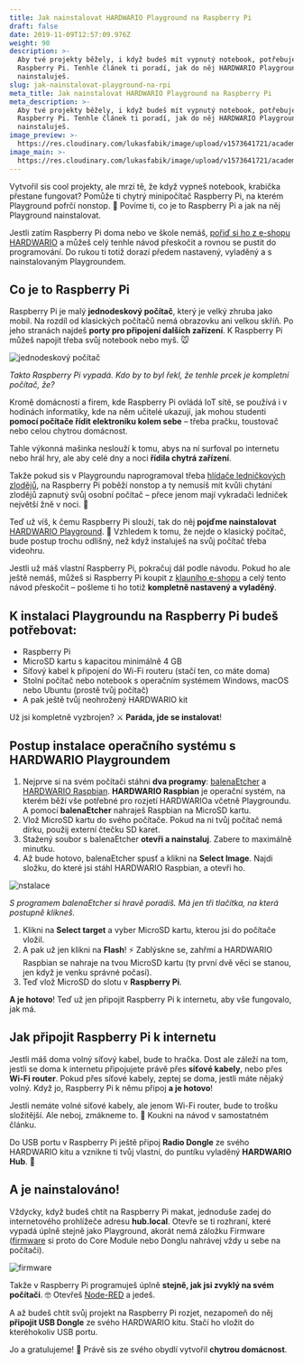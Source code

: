 ```yaml
---
title: Jak nainstalovat HARDWARIO Playground na Raspberry Pi
draft: false
date: 2019-11-09T12:57:09.976Z
weight: 90
description: >-
  Aby tvé projekty běžely, i když budeš mít vypnutý notebook, potřebuješ pomoc
  Raspberry Pi. Tenhle článek ti poradí, jak do něj HARDWARIO Playground
  nainstaluješ.
slug: jak-nainstalovat-playground-na-rpi
meta_title: Jak nainstalovat HARDWARIO Playground na Raspberry Pi
meta_description: >-
  Aby tvé projekty běžely, i když budeš mít vypnutý notebook, potřebuješ pomoc
  Raspberry Pi. Tenhle článek ti poradí, jak do něj HARDWARIO Playground
  nainstaluješ.
image_preview: >-
  https://res.cloudinary.com/lukasfabik/image/upload/v1573641721/academy/jak-nainstalovat-playground-na-raspberry-pi/pouzivani-bigclown-playground.jpg
image_main: >-
  https://res.cloudinary.com/lukasfabik/image/upload/v1573641721/academy/jak-nainstalovat-playground-na-raspberry-pi/pouzivani-bigclown-playground.jpg
---
```


Vytvořil sis cool projekty, ale mrzí tě, že když vypneš notebook, krabička přestane fungovat? Pomůže ti chytrý minipočítač Raspberry Pi, na kterém Playground pofrčí nonstop. 🌃 Povíme ti, co je to Raspberry Pi a jak na něj Playground nainstalovat.

Jestli zatím Raspberry Pi doma nebo ve škole nemáš, [pořiď si ho z e-shopu HARDWARIO](https://obchod.hardwario.cz/raspberry-pi-3-set/) a můžeš celý tenhle návod přeskočit a rovnou se pustit do programování. Do rukou ti totiž dorazí předem nastavený, vyladěný a s nainstalovaným Playgroundem.

## Co je to Raspberry Pi

Raspberry Pi je malý **jednodeskový počítač**, který je velký zhruba jako mobil. Na rozdíl od klasických počítačů nemá obrazovku ani velkou skříň. Po jeho stranách najdeš **porty pro připojení dalších zařízení**. K Raspberry Pi můžeš napojit třeba svůj notebook nebo myš. 🐭

![jednodeskový počítač](https://res.cloudinary.com/lukasfabik/image/upload/v1573304484/academy/jak-nainstalovat-playground-na-raspberry-pi/image1.jpg)

_Takto Raspberry Pi vypadá. Kdo by to byl řekl, že tenhle prcek je kompletní počítač, že?_

Kromě domácností a firem, kde Raspberry Pi ovládá IoT sítě, se používá i v hodinách informatiky, kde na něm učitelé ukazují, jak mohou studenti **pomocí počítače řídit elektroniku kolem sebe** – třeba pračku, toustovač nebo celou chytrou domácnost.

Tahle výkonná mašinka neslouží k tomu, abys na ní surfoval po internetu nebo hrál hry, ale aby celé dny a noci **řídila chytrá zařízení**.

Takže pokud sis v Playgroundu naprogramoval třeba [hlídače ledničkových zlodějů](/cs/projects/chyt-mlsouna/), na Raspberry Pi poběží nonstop a ty nemusíš mít kvůli chytání zlodějů zapnutý svůj osobní počítač – přece jenom mají vykradači ledniček největší žně v noci. 🎂

Teď už víš, k čemu Raspberry Pi slouží, tak do něj **pojďme nainstalovat** [HARDWARIO Playground](/cs/academy/co-je-to-bigclown-playground/). 💪 Vzhledem k tomu, že nejde o klasický počítač, bude postup trochu odlišný, než když instaluješ na svůj počítač třeba videohru.

Jestli už máš vlastní Raspberry Pi, pokračuj dál podle návodu. Pokud ho ale ještě nemáš, můžeš si Raspberry Pi koupit z [klauního e-shopu](https://obchod.hardwario.cz/raspberry-pi-3-set/) a celý tento návod přeskočit – pošleme ti ho totiž **kompletně nastavený a vyladěný**.

## K instalaci Playgroundu na Raspberry Pi budeš potřebovat:

* Raspberry Pi
* MicroSD kartu s kapacitou minimálně 4 GB
* Síťový kabel k připojení do Wi-Fi routeru (stačí ten, co máte doma)
* Stolní počítač nebo notebook s operačním systémem Windows, macOS nebo Ubuntu (prostě tvůj počítač)
* A pak ještě tvůj neohrožený HARDWARIO kit

Už jsi kompletně vyzbrojen? ⚔️ **Paráda, jde se instalovat**!

## Postup instalace operačního systému s HARDWARIO Playgroundem

1. Nejprve si na svém počítači stáhni **dva programy**: [balenaEtcher](https://www.balena.io/etcher/) a [HARDWARIO Raspbian](https://github.com/bigclownlabs/bc-raspbian/releases). **HARDWARIO Raspbian** je operační systém, na kterém běží vše potřebné pro rozjetí HARDWARIOa včetně Playgroundu. A pomocí **balenaEtcher** nahraješ Raspbian na MicroSD kartu.
2. Vlož MicroSD kartu do svého počítače. Pokud na ni tvůj počítač nemá dírku, použij externí čtečku SD karet.
3. Stažený soubor s balenaEtcher **otevři a nainstaluj**. Zabere to maximálně minutku.
4. Až bude hotovo, balenaEtcher spusť a klikni na **Select Image**. Najdi složku, do které jsi stáhl HARDWARIO Raspbian, a otevři ho.

![nstalace](https://res.cloudinary.com/lukasfabik/image/upload/v1573304484/academy/jak-nainstalovat-playground-na-raspberry-pi/image3.png)

_S programem balenaEtcher si hravě poradíš. Má jen tři tlačítka, na která postupně klikneš._

1. Klikni na **Select target** a vyber MicroSD kartu, kterou jsi do počítače vložil.
2. A pak už jen klikni na **Flash**! ⚡ Zablýskne se, zahřmí a HARDWARIO Raspbian se nahraje na tvou MicroSD kartu (ty první dvě věci se stanou, jen když je venku správné počasí).
3. Teď vlož MicroSD do slotu v **Raspberry Pi**.

**A je hotovo**! Teď už jen připojit Raspberry Pi k internetu, aby vše fungovalo, jak má.

## Jak připojit Raspberry Pi k internetu

Jestli máš doma volný síťový kabel, bude to hračka. Dost ale záleží na tom, jestli se doma k internetu připojujete právě přes **síťové kabely**, nebo přes **Wi-Fi router**. Pokud přes síťové kabely, zeptej se doma, jestli máte nějaký volný. Když jo, Raspberry Pi k němu připoj **a je hotovo**!

Jestli nemáte volné síťové kabely, ale jenom Wi-Fi router, bude to trošku složitější. Ale neboj, zmákneme to. 💪 Koukni na návod v samostatném článku.

Do USB portu v Raspberry Pi ještě připoj **Radio Dongle** ze svého HARDWARIO kitu a vznikne ti tvůj vlastní, do puntíku vyladěný **HARDWARIO Hub**. 🤡

## A je nainstalováno!

Vždycky, když budeš chtít na Raspberry Pi makat, jednoduše zadej do internetového prohlížeče adresu **hub.local**. Otevře se ti rozhraní, které vypadá úplně stejně jako Playground, akorát nemá záložku Firmware ([firmware](/cs/academy/jak-nahrat-firmware/) si proto do Core Module nebo Donglu nahrávej vždy u sebe na počítači).

![firmware](https://res.cloudinary.com/lukasfabik/image/upload/v1573304484/academy/jak-nainstalovat-playground-na-raspberry-pi/image2.png)

Takže v Raspberry Pi programuješ úplně **stejně, jak jsi zvyklý na svém počítači**. 🤓 Otevřeš [Node-RED](/cs/academy/co-je-node-red/) a jedeš.

A až budeš chtít svůj projekt na Raspberry Pi rozjet, nezapomeň do něj **připojit USB Dongle** ze svého HARDWARIO kitu. Stačí ho vložit do kteréhokoliv USB portu.

Jo a gratulujeme! 🎉 Právě sis ze svého obydlí vytvořil **chytrou domácnost**.
